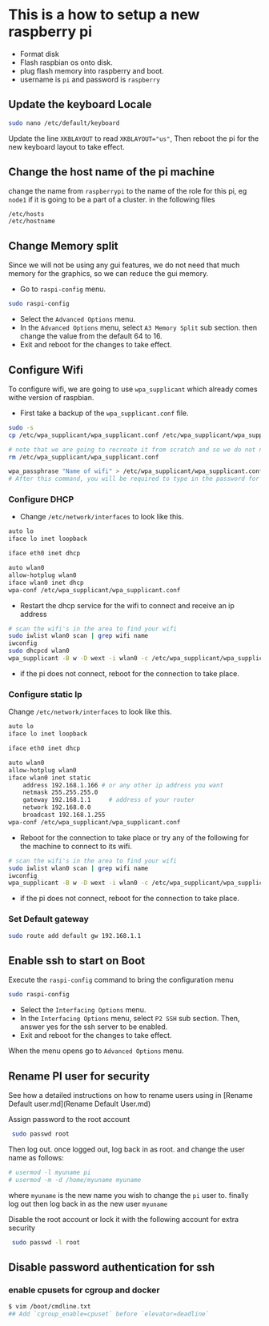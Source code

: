# This is a how to setup a new raspberry pi 

* Format disk
* Flash raspbian os onto disk.
* plug flash memory into raspberry and boot.
* username is `pi` and password is `raspberry`

## Update the keyboard Locale

```sh
sudo nano /etc/default/keyboard
```

Update the line `XKBLAYOUT` to read `XKBLAYOUT="us"`, Then reboot the pi for the new keyboard layout to take effect.

## Change the host name of the pi machine

change the name from `raspberrypi` to the name of the role for this pi, eg `node1` if it is going to be a part of a cluster.
in the following files

    /etc/hosts
    /etc/hostname

## Change Memory split

Since we will not be using any gui features, we do not need that much memory for the graphics, so we can reduce the gui memory.

* Go to `raspi-config` menu.

```sh
sudo raspi-config
```

* Select the `Advanced Options` menu.
* In the `Advanced Options` menu, select `A3 Memory Split` sub section. then change the value from the default 64 to 16.
* Exit and reboot for the changes to take effect.

## Configure Wifi

To configure wifi, we are going to use `wpa_supplicant` which already comes withe version of raspbian.

* First take a backup of the `wpa_supplicant.conf` file.

```sh
sudo -s
cp /etc/wpa_supplicant/wpa_supplicant.conf /etc/wpa_supplicant/wpa_supplicant.conf.bak

# note that we are going to recreate it from scratch and so we do not need to use the old framework
rm /etc/wpa_supplicant/wpa_supplicant.conf

wpa_passphrase "Name of wifi" > /etc/wpa_supplicant/wpa_supplicant.conf
# After this command, you will be required to type in the password for the wifi.
```

### Configure DHCP

* Change `/etc/network/interfaces` to look like this.

```sh
auto lo
iface lo inet loopback

iface eth0 inet dhcp

auto wlan0
allow-hotplug wlan0
iface wlan0 inet dhcp
wpa-conf /etc/wpa_supplicant/wpa_supplicant.conf
```

* Restart the dhcp service for the wifi to connect and receive an ip address

```sh
# scan the wifi's in the area to find your wifi
sudo iwlist wlan0 scan | grep wifi name
iwconfig
sudo dhcpcd wlan0
wpa_supplicant -B w -D wext -i wlan0 -c /etc/wpa_supplicant/wpa_supplicant.conf
```

* if the pi does not connect, reboot for the connection to take place.

### Configure static Ip

Change `/etc/network/interfaces` to look like this.

```sh
auto lo
iface lo inet loopback

iface eth0 inet dhcp

auto wlan0
allow-hotplug wlan0
iface wlan0 inet static
    address 192.168.1.166 # or any other ip address you want
    netmask 255.255.255.0
    gateway 192.168.1.1     # address of your router
    network 192.168.0.0
    broadcast 192.168.1.255
wpa-conf /etc/wpa_supplicant/wpa_supplicant.conf
```

* Reboot for the connection to take place or try any of the following for the machine to connect to its wifi.

```sh
# scan the wifi's in the area to find your wifi
sudo iwlist wlan0 scan | grep wifi name
iwconfig
wpa_supplicant -B w -D wext -i wlan0 -c /etc/wpa_supplicant/wpa_supplicant.conf
```

* if the pi does not connect, reboot for the connection to take place.

### Set Default gateway

```sh
sudo route add default gw 192.168.1.1
```

## Enable ssh to start on Boot
Execute the `raspi-config` command to bring the configuration menu
```sh
sudo raspi-config
```
* Select the `Interfacing Options` menu.
* In the `Interfacing Options` menu, select `P2 SSH` sub section. Then, answer yes for the ssh server to be enabled.
* Exit and reboot for the changes to take effect.

When the menu opens go to `Advanced Options` menu.

## Rename PI user for security

See how a detailed instructions on how to rename users using in [Rename Default user.md](Rename Default User.md)

Assign password to the root account

```sh
 sudo passwd root
```

Then log out. once logged out, log back in as root. and change the user name as follows:

```sh
# usermod -l myuname pi
# usermod -m -d /home/myuname myuname
```

where `myuname` is the new name you wish to change the `pi` user to. finally log out then log back in as the new user `myuname`

Disable the root account or lock it with the following account for extra security

```sh
 sudo passwd -l root
```

## Disable password authentication for ssh

### enable cpusets for cgroup and docker

```sh
$ vim /boot/cmdline.txt
## Add `cgroup_enable=cpuset` before `elevator=deadline`
```